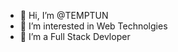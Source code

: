 - 👋 Hi, I’m @TEMPTUN
- 👀 I’m interested in Web Technolgies
- 🌱 I’m  a Full Stack Devloper

<!---
TEMPTUN/TEMPTUN is a ✨ special ✨ repository because its `README.md` (this file) appears on your GitHub profile.
You can click the Preview link to take a look at your changes.
--->
